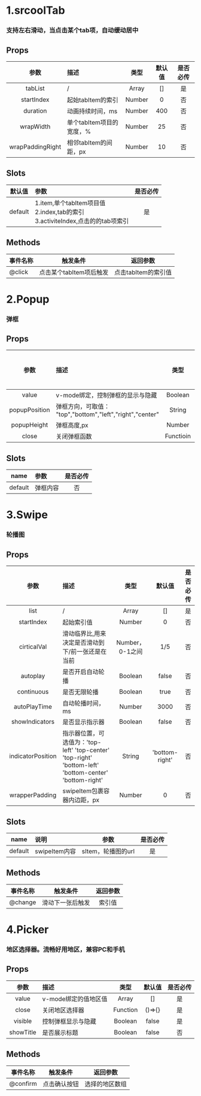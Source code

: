 # 1.srcoolTab
### 支持左右滑动，当点击某个tab项，自动缓动居中

## Props
|       参数       | 描述                     |  类型  | 默认值 | 是否必传 |
| :--------------: | :----------------------- | :----: | :----: | :------: |
|     tabList      | /                        | Array  |   []   |    是    |
|    startIndex    | 起始tabItem的索引        | Number |   0    |    否    |
|     duration     | 动画持续时间，ms         | Number |  400   |    否    |
|    wrapWidth     | 单个tabItem项目的宽度，% | Number |   25   |    否    |
| wrapPaddingRight | 相邻tabItem的间距，px    | Number |   10   |    否    |

## Slots
| 默认值  | 参数                                                                                    | 是否必传 |
| :-----: | :-------------------------------------------------------------------------------------- | :------: |
| default | 1.item,单个tabItem项目值<br> 2.index,tab的索引<br>3.activiteIndex,点击的的tab项索引<br> |    是    |

## Methods
| 事件名称 |        触发条件         |      返回参数       |
| -------- | :---------------------: | :-----------------: |
| @click   | 点击某个tabItem项后触发 | 点击tabItem的索引值 |

# 2.Popup
### 弹框

## Props
|     参数      | 描述                                                      |   类型    |  默认值  | 是否必传 |
| :-----------: | :-------------------------------------------------------- | :-------: | :------: | :------: |
|     value     | v-mode绑定，控制弹框的显示与隐藏                          |  Boolean  |  false   |    是    |
| popupPosition | 弹框方向，可取值： "top","bottom","left","right","center" |  String   | "bottom" |    否    |
|  popupHeight  | 弹框高度,px                                               |  Number   |   260    |    否    |
|     close     | 关闭弹框函数                                              | Functioin |  ()=>{}  |    是    |

## Slots
|  name   | 参数     | 是否必传 |
| :-----: | :------- | :------: |
| default | 弹框内容 |    否    |

# 3.Swipe
### 轮播图

## Props
|       参数        | 描述                                                                                                   |      类型       |     默认值     | 是否必传 |
| :---------------: | :----------------------------------------------------------------------------------------------------- | :-------------: | :------------: | :------: |
|       list        | /                                                                                                      |      Array      |       []       |    是    |
|    startIndex     | 起始索引值                                                                                             |     Number      |       0        |    否    |
|    cirticalVal    | 滑动临界比,用来决定是否滑动到下/前一张还是在当前                                                       | Number，0-1之间 |      1/5       |    否    |
|     autoplay      | 是否开启自动轮播                                                                                       |     Boolean     |     false      |    否    |
|    continuous     | 是否无限轮播                                                                                           |     Boolean     |      true      |    否    |
|   autoPlayTime    | 自动轮播时间，ms                                                                                       |     Number      |      3000      |    否    |
|  showIndicators   | 是否显示指示器                                                                                         |     Boolean     |     false      |    否    |
| indicatorPosition | 指示器位置，可选值为：'top-left' 'top-center' 'top-right' 'bottom-left' 'bottom-center' 'bottom-right' |     String      | 'bottom-right' |    否    |
|  wrapperPadding   | swipeItem包裹容器内边距，px                                                                            |     Number      |       0        |    否    |


## Slots
|  name   | 说明          |        参数        | 是否必传 |
| :-----: | :------------ | :----------------: | :------: |
| default | swipeItem内容 | sItem，轮播图的url |    是    |

## Methods
| 事件名称 |  触发条件  | 返回参数 |
| -------- | :--------: | :------: |
| @change  | 滑动下一张后触发 |  索引值  |


# 4.Picker
### 地区选择器。流畅好用地区，兼容PC和手机

## Props
|   参数    | 描述                 |   类型   | 默认值 | 是否必传 |
| :-------: | :------------------- | :------: | :----: | :------: |
|   value   | v-mode绑定的值地区值 |  Array   |   []   |    是    |
|   close   | 关闭地区选择器       | Function | ()=>{} |    是    |
|  visible  | 控制弹框显示与隐藏   | Boolean  | false  |    是    |
| showTitle | 是否展示标题         | Boolean  | false  |    否    |

## Methods
| 事件名称 |   触发条件   |    返回参数    |
| -------- | :----------: | :------------: |
| @confirm | 点击确认按钮 | 选择的地区数组 |